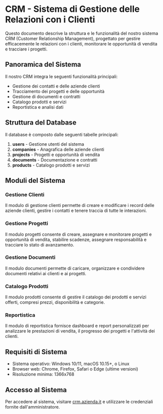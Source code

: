 # CRM - Sistema di Gestione delle Relazioni con i Clienti

Questo documento descrive la struttura e le funzionalità del nostro sistema CRM (Customer Relationship Management), progettato per gestire efficacemente le relazioni con i clienti, monitorare le opportunità di vendita e tracciare i progetti.

## Panoramica del Sistema

Il nostro CRM integra le seguenti funzionalità principali:
- Gestione dei contatti e delle aziende clienti
- Tracciamento dei progetti e delle opportunità
- Gestione di documenti e contratti
- Catalogo prodotti e servizi
- Reportistica e analisi dati

## Struttura del Database

Il database è composto dalle seguenti tabelle principali:

1. **users** - Gestione utenti del sistema
2. **companies** - Anagrafica delle aziende clienti
3. **projects** - Progetti e opportunità di vendita
4. **documents** - Documentazione e contratti
5. **products** - Catalogo prodotti e servizi

## Moduli del Sistema

### Gestione Clienti
Il modulo di gestione clienti permette di creare e modificare i record delle aziende clienti, gestire i contatti e tenere traccia di tutte le interazioni.

### Gestione Progetti
Il modulo progetti consente di creare, assegnare e monitorare progetti e opportunità di vendita, stabilire scadenze, assegnare responsabilità e tracciare lo stato di avanzamento.

### Gestione Documenti
Il modulo documenti permette di caricare, organizzare e condividere documenti relativi ai clienti e ai progetti.

### Catalogo Prodotti
Il modulo prodotti consente di gestire il catalogo dei prodotti e servizi offerti, compresi prezzi, disponibilità e categorie.

### Reportistica
Il modulo di reportistica fornisce dashboard e report personalizzati per analizzare le prestazioni di vendita, il progresso dei progetti e l'attività dei clienti.

## Requisiti di Sistema

- Sistema operativo: Windows 10/11, macOS 10.15+, o Linux
- Browser web: Chrome, Firefox, Safari o Edge (ultime versioni)
- Risoluzione minima: 1366x768

## Accesso al Sistema

Per accedere al sistema, visitare [crm.azienda.it](https://crm.azienda.it) e utilizzare le credenziali fornite dall'amministratore.